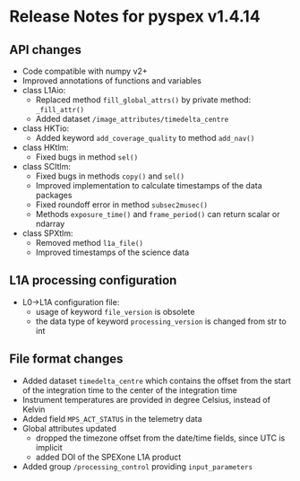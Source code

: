 # Release Notes for pyspex v1.4.14 

## API changes

 * Code compatible with numpy v2+
 * Improved annotations of functions and variables
 * class L1Aio:
   * Replaced method `fill_global_attrs()` by private method: `_fill_attr()`
   * Added dataset `/image_attributes/timedelta_centre`
 * class HKTio:
   * Added keyword `add_coverage_quality` to method `add_nav()`
 * class HKtlm:
   * Fixed bugs in method `sel()`
 * class SCItlm:
   * Fixed bugs in methods `copy()` and `sel()`
   * Improved implementation to calculate timestamps of the data packages
   * Fixed roundoff error in method `subsec2musec()`
   * Methods `exposure_time()` and `frame_period()` can return scalar or ndarray
 * class SPXtlm:
   * Removed method `l1a_file()`
   * Improved timestamps of the science data

## L1A processing configuration

 * L0->L1A configuration file:
   * usage of keyword `file_version` is obsolete 
   * the data type of keyword `processing_version` is changed from str to int
 
## File format changes

 * Added dataset `timedelta_centre` which contains the offset from the start of the
   integration time to the center of the integration time
 * Instrument temperatures are provided in degree Celsius, instead of Kelvin
 * Added field `MPS_ACT_STATUS` in the telemetry data
 * Global attributes updated
   * dropped the timezone offset from the date/time fields, since UTC is implicit
   * added DOI of the SPEXone L1A product 
 * Added group `/processing_control` providing `input_parameters`
   
